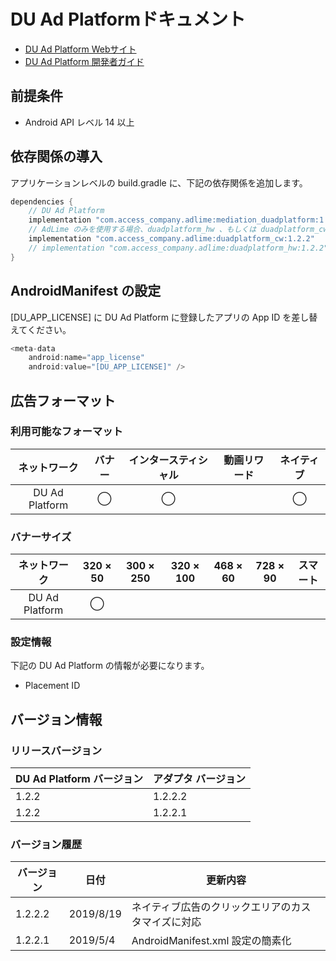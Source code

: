 # DU Ad Platformドキュメント
- [DU Ad Platform Webサイト](http://ad.duapps.com)
- [DU Ad Platform 開発者ガイド](http://ad.duapps.com/zh_CN/sdk)

## 前提条件
- Android API レベル 14 以上

## 依存関係の導入
アプリケーションレベルの build.gradle に、下記の依存関係を追加します。

```java
dependencies {
    // DU Ad Platform
    implementation "com.access_company.adlime:mediation_duadplatform:1.2.2.2"
    // AdLime のみを使用する場合、duadplatform_hw 、もしくは duadplatform_cw をインポートする
    implementation "com.access_company.adlime:duadplatform_cw:1.2.2"
    // implementation "com.access_company.adlime:duadplatform_hw:1.2.2"
}
```

## AndroidManifest の設定
[DU_APP_LICENSE] に DU Ad Platform に登録したアプリの App ID を差し替えてください。
```java
<meta-data
    android:name="app_license"
    android:value="[DU_APP_LICENSE]" />
```

## 広告フォーマット

### 利用可能なフォーマット

|ネットワーク|バナー|インタースティシャル|動画リワード|ネイティブ|
|:------: |:---:|:----------:|:------:|:----:|
| DU Ad Platform | ◯   | ◯         |       | ◯  |

### バナーサイズ
|ネットワーク         |320 × 50 |300 × 250 |320 × 100 |468 × 60 |728 × 90 |スマート |
|:--------------:|:-----:|:------:|:------:|:-----:|:-----:|:----:|
| DU Ad Platform | ◯     |        |        |       |       |      |

### 設定情報
下記の DU Ad Platform の情報が必要になります。 
- Placement ID

## バージョン情報

### リリースバージョン
| DU Ad Platform バージョン | アダプタ バージョン|
|:-----------------|:--------------|
| 1.2.2              | 1.2.2.2       |
| 1.2.2              | 1.2.2.1       |




### バージョン履歴
| バージョン            | 日付              | 更新内容              |
|-----------------|--------------------|---------------------|
| 1.2.2.2    |  2019/8/19     |ネイティブ広告のクリックエリアのカスタマイズに対応|
| 1.2.2.1    |  2019/5/4     |AndroidManifest.xml 設定の簡素化  |
